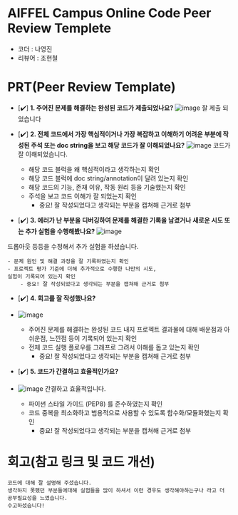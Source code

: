 # AIFFEL Campus Online Code Peer Review Templete
- 코더 : 나영진
- 리뷰어 : 조현철


# PRT(Peer Review Template)
- [✔️]  **1. 주어진 문제를 해결하는 완성된 코드가 제출되었나요?**
![image](https://github.com/user-attachments/assets/0f0bd3c1-2e19-466d-be65-dd20652f2aca)
잘 제출 되었습니다
    
- [✔️]  **2. 전체 코드에서 가장 핵심적이거나 가장 복잡하고 이해하기 어려운 부분에 작성된 
주석 또는 doc string을 보고 해당 코드가 잘 이해되었나요?**
![image](https://github.com/user-attachments/assets/3d825e15-120b-4b48-a39d-a3ba9e67e02f)
코드가 잘 이해되었습니다.

    - 해당 코드 블럭을 왜 핵심적이라고 생각하는지 확인
    - 해당 코드 블럭에 doc string/annotation이 달려 있는지 확인
    - 해당 코드의 기능, 존재 이유, 작동 원리 등을 기술했는지 확인
    - 주석을 보고 코드 이해가 잘 되었는지 확인
        - 중요! 잘 작성되었다고 생각되는 부분을 캡쳐해 근거로 첨부
        
- [✔️]  **3. 에러가 난 부분을 디버깅하여 문제를 해결한 기록을 남겼거나
새로운 시도 또는 추가 실험을 수행해봤나요?**
![image](https://github.com/user-attachments/assets/cb511be3-5580-4067-98c6-cce97d5c8b0f)

드롭아웃 등등을 수정해서 추가 실험을 하셨습니다.

    - 문제 원인 및 해결 과정을 잘 기록하였는지 확인
    - 프로젝트 평가 기준에 더해 추가적으로 수행한 나만의 시도, 
    실험이 기록되어 있는지 확인
        - 중요! 잘 작성되었다고 생각되는 부분을 캡쳐해 근거로 첨부
        
- [✔️]  **4. 회고를 잘 작성했나요?**
- ![image](https://github.com/user-attachments/assets/0e52e324-49ae-4194-80b8-5278cf0d7c6f)

    - 주어진 문제를 해결하는 완성된 코드 내지 프로젝트 결과물에 대해
    배운점과 아쉬운점, 느낀점 등이 기록되어 있는지 확인
    - 전체 코드 실행 플로우를 그래프로 그려서 이해를 돕고 있는지 확인
        - 중요! 잘 작성되었다고 생각되는 부분을 캡쳐해 근거로 첨부
        
- [✔️]  **5. 코드가 간결하고 효율적인가요?**
- ![image](https://github.com/user-attachments/assets/c69284ed-6cf4-4361-8336-277893db9e7e)
간결하고 효율적입니다.
    - 파이썬 스타일 가이드 (PEP8) 를 준수하였는지 확인
    - 코드 중복을 최소화하고 범용적으로 사용할 수 있도록 함수화/모듈화했는지 확인
        - 중요! 잘 작성되었다고 생각되는 부분을 캡쳐해 근거로 첨부


# 회고(참고 링크 및 코드 개선)
```
코드에 대해 잘 설명해 주셨습니다.
생각하지 못했던 부분들에대해 실험들을 많이 하셔서 이런 경우도 생각해야하는구나 라고 더 공부필요성을 느꼈습니다.
수고하셨습니다!
```

